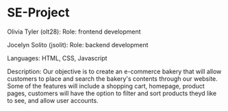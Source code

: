 # SE-Project

Olivia Tyler (olt28):
Role: frontend development

Jocelyn Solito (jsolit):
Role: backend development

Languages: HTML, CSS, Javascript

Description: Our objective is to create an e-commerce bakery that will allow customers to place and search the bakery's contents through our website. Some of the features will include a shopping cart, homepage, product pages, customers will have the option to filter and sort products theyd like to see, and allow user accounts.
